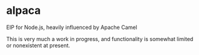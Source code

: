 alpaca
======

EIP for Node.js, heavily influenced by Apache Camel

This is very much a work in progress, and functionality is somewhat limited or nonexistent at present.
